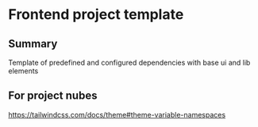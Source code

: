 # Frontend project template

## Summary

Template of predefined and configured dependencies with base ui and lib elements


## For project nubes

https://tailwindcss.com/docs/theme#theme-variable-namespaces
